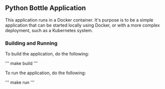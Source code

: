 ## Python Bottle Application
This application runs in a Docker container. It's purpose is to be a simple application that can be started locally using Docker, or with a more complex deployment, such as a Kubernetes system.

### Building and Running
To build the application, do the following:

'''
make build
'''

To run the application, do the following:

'''
make run
'''


